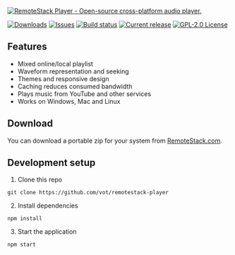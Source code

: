 [![RemoteStack Player - Open-source cross-platform audio player.](https://remotestack.com/player/gh-splash.png)](https://remotestack.com/player)

[![Downloads](https://img.shields.io/github/downloads/vot/remotestack-player/total.svg)](https://github.com/vot/remotestack-player/releases/latest)
[![Issues](https://img.shields.io/github/issues/vot/remotestack-player.svg)](https://github.com/vot/remotestack-player/issues)
[![Build status](https://img.shields.io/circleci/project/github/vot/remotestack-player/master.svg)](https://circleci.com/gh/vot/remotestack-player/tree/master)
[![Current release](https://img.shields.io/github/release/vot/remotestack-player.svg)](https://github.com/vot/remotestack-player/releases/latest)
[![GPL-2.0 License](https://img.shields.io/badge/license-GPL--2.0-blue.svg)](https://spdx.org/licenses/GPL-2.0)

 
## Features

* Mixed online/local playlist
* Waveform representation and seeking
* Themes and responsive design
* Caching reduces consumed bandwidth
* Plays music from YouTube and other services
* Works on Windows, Mac and Linux


## Download

You can download a portable zip for your system from
[RemoteStack.com](https://remotestack.com/player/).


## Development setup

1) Clone this repo

``git clone https://github.com/vot/remotestack-player``

2) Install dependencies

``npm install``

3) Start the application

``npm start``

